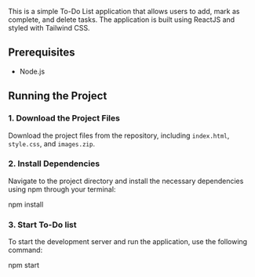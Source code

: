 This is a simple To-Do List application that allows users to add, mark as complete, and delete tasks. The application is built using ReactJS and styled with Tailwind CSS.

## Prerequisites

- Node.js

## Running the Project

### 1. Download the Project Files

Download the project files from the repository, including `index.html`, `style.css`, and `images.zip`.

### 2. Install Dependencies

Navigate to the project directory and install the necessary dependencies using npm through your terminal:

npm install

### 3. Start To-Do list

To start the development server and run the application, use the following command:

npm start

